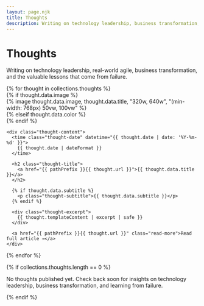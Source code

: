 ```yaml
---
layout: page.njk
title: Thoughts
description: Writing on technology leadership, business transformation, and learning from failure
---
```


# Thoughts

Writing on technology leadership, real-world agile, business transformation, and the valuable lessons that come from failure.

<div class="thoughts-grid">
{% for thought in collections.thoughts %}
  <article class="thought-card" {% if thought.data.color %}style="--card-color: {{ thought.data.color }}"{% endif %}>
    {% if thought.data.image %}
      <div class="thought-image">
        {% image thought.data.image, thought.data.title, "320w, 640w", "(min-width: 768px) 50vw, 100vw" %}
      </div>
    {% elseif thought.data.color %}
      <div class="thought-color-block" style="background: {{ thought.data.color }}"></div>
    {% endif %}
    
    <div class="thought-content">
      <time class="thought-date" datetime="{{ thought.date | date: '%Y-%m-%d' }}">
        {{ thought.date | dateFormat }}
      </time>
      
      <h2 class="thought-title">
        <a href="{{ pathPrefix }}{{ thought.url }}">{{ thought.data.title }}</a>
      </h2>
      
      {% if thought.data.subtitle %}
        <p class="thought-subtitle">{{ thought.data.subtitle }}</p>
      {% endif %}
      
      <div class="thought-excerpt">
        {{ thought.templateContent | excerpt | safe }}
      </div>
      
      <a href="{{ pathPrefix }}{{ thought.url }}" class="read-more">Read full article →</a>
    </div>
  </article>
{% endfor %}
</div>

{% if collections.thoughts.length == 0 %}
<div class="no-thoughts">
  <p>No thoughts published yet. Check back soon for insights on technology leadership, business transformation, and learning from failure.</p>
</div>
{% endif %}
